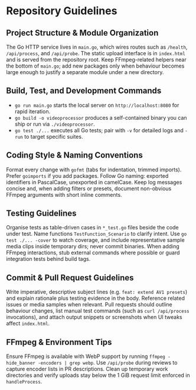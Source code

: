 # Repository Guidelines

## Project Structure & Module Organization
The Go HTTP service lives in `main.go`, which wires routes such as `/health`, `/api/process`, and `/api/probe`. The static upload interface is in `index.html` and is served from the repository root. Keep FFmpeg-related helpers near the bottom of `main.go`; add new packages only when behaviour becomes large enough to justify a separate module under a new directory.

## Build, Test, and Development Commands
- `go run main.go` starts the local server on `http://localhost:8080` for rapid iteration.
- `go build -o videoprocessor` produces a self-contained binary you can ship or run via `./videoprocessor`.
- `go test ./...` executes all Go tests; pair with `-v` for detailed logs and `-run` to target specific suites.

## Coding Style & Naming Conventions
Format every change with `gofmt` (tabs for indentation, trimmed imports). Prefer `goimports` if you add packages. Follow Go naming: exported identifiers in PascalCase, unexported in camelCase. Keep log messages concise and, when adding filters or presets, document non-obvious FFmpeg arguments with short inline comments.

## Testing Guidelines
Organise tests as table-driven cases in `*_test.go` files beside the code under test. Name functions `TestFunction_Scenario` to clarify intent. Use `go test ./... -cover` to watch coverage, and include representative sample media clips inside temporary dirs; never commit binaries. When adding FFmpeg interactions, stub external commands where possible or guard integration tests behind build tags.

## Commit & Pull Request Guidelines
Write imperative, descriptive subject lines (e.g. `feat: extend AV1 presets`) and explain rationale plus testing evidence in the body. Reference related issues or media samples when relevant. Pull requests should outline behaviour changes, list manual test commands (such as `curl /api/process` invocations), and attach output snippets or screenshots when UI tweaks affect `index.html`.

## FFmpeg & Environment Tips
Ensure FFmpeg is available with WebP support by running `ffmpeg -hide_banner -encoders | grep webp`. Use `/api/probe` during reviews to capture encoder lists in PR descriptions. Clean up temporary work directories and verify uploads stay below the 1 GiB request limit enforced in `handleProcess`.

